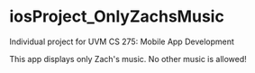 # iosProject_OnlyZachsMusic

Individual project for UVM CS 275: Mobile App Development

This app displays only Zach's music. No other music is allowed! 
